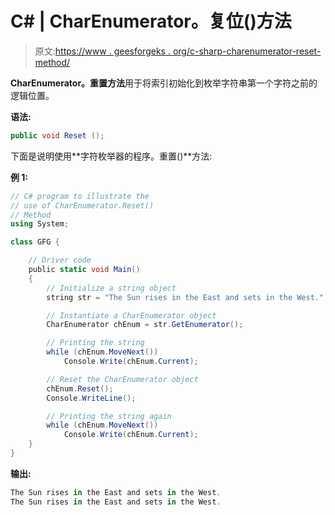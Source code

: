 # C# | CharEnumerator。复位()方法

> 原文:[https://www . geesforgeks . org/c-sharp-charenumerator-reset-method/](https://www.geeksforgeeks.org/c-sharp-charenumerator-reset-method/)

**CharEnumerator。重置方法**用于将索引初始化到枚举字符串第一个字符之前的逻辑位置。

**语法:**

```cs
public void Reset ();
```

下面是说明使用**字符枚举器的程序。重置()**方法:

**例 1:**

```cs
// C# program to illustrate the
// use of CharEnumerator.Reset()
// Method
using System;

class GFG {

    // Driver code
    public static void Main()
    {
        // Initialize a string object
        string str = "The Sun rises in the East and sets in the West.";

        // Instantiate a CharEnumerator object
        CharEnumerator chEnum = str.GetEnumerator();

        // Printing the string
        while (chEnum.MoveNext())
            Console.Write(chEnum.Current);

        // Reset the CharEnumerator object
        chEnum.Reset();
        Console.WriteLine();

        // Printing the string again
        while (chEnum.MoveNext())
            Console.Write(chEnum.Current);
    }
}
```

**输出:**

```cs
The Sun rises in the East and sets in the West.
The Sun rises in the East and sets in the West.

```
